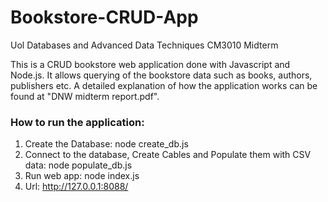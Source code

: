 # Bookstore-CRUD-App
Uol Databases and Advanced Data Techniques CM3010 Midterm

This is a CRUD bookstore web application done with Javascript and Node.js. It allows querying of the bookstore data such as books, authors, publishers etc.
A detailed explanation of how the application works can be found at "DNW midterm report.pdf".

### How to run the application:
1) Create the Database: node create_db.js
2) Connect to the database, Create Cables and Populate them with CSV data: node populate_db.js
3) Run web app: node index.js
4) Url: http://127.0.0.1:8088/
